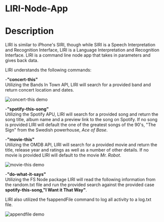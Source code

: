 # LIRI-Node-App

# Description

LIRI is similar to iPhone's SIRI, though while SIRI is a Speech Interpretation and Recognition Interface, LIRI is a Language Interpretation and Recognition Interface. LIRI is a command line node app that takes in parameters and gives back data.

LIRI understands the following commands:

-**"concert-this"**<br/>
Utilizing the Bands In Town API, LIRI will search for a provided band and return concert location and dates.

![concert-this demo](http://i68.tinypic.com/vzvjlz.gif)

-**"spotify-this-song"**<br/>
Utilizing the Spotify APU, LIRI will search for a provided song and return the song title, album name and a preview link to the song on Spotify.  If no song is provided LIRI will default the one of the greatest songs of the 90's, "The Sign" from the Swedish powerhouse, *Ace of Base*. 


-**"movie-this"**<br/>
Utilizing the OMDB API, LIRI will search for a provided movie and return the title, release year and ratings as well as a number of other details.  If no movie is provided LIRI will default to the movie *Mr. Robot*.

![movie-this demo](http://i63.tinypic.com/znlxrn.gif)

-**"do-what-it-says"**<br/>
Utilizing the FS Node package LIRI will read the following information from the random.txt file and run the provided search against the provided case **spotify-this-song,"I Want it That Way"**.

LIRI also utilized the fsappendFile command to log all activity to a log.txt file.

![appendfile demo]()
